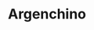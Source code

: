---
title: "Argenchino"
url: /ciudad-autonoma-de-buenos-aires/argenchino-avenida-garcia-del-rio/
shop: Supermarkt
---